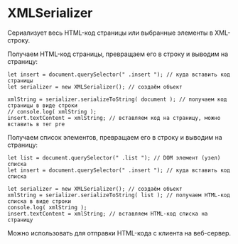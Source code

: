 # XMLSerializer
Сериализует весь HTML-код страницы или выбранные элементы в XML-строку.

Получаем HTML-код страницы, превращаем его в строку и выводим на страницу:

    let insert = document.querySelector(" .insert "); // куда вставить код страницы
    let serializer = new XMLSerializer(); // создаём объект

    xmlString = serializer.serializeToString( document ); // получаем код страницы в виде строки
    // console.log( xmlString );
    insert.textContent = xmlString; // вставляем код на страницу, можно вставить в тег pre

Получаем список элементов, превращаем его в строку и выводим на страницу:

    let list = document.querySelector(" .list "); // DOM элемент (узел) списка
    let insert = document.querySelector(" .insert "); // куда вставить код списка

    let serializer = new XMLSerializer(); // создаём объект
    xmlString = serializer.serializeToString( list ); // получаем HTML-код списка в виде строки
    console.log( xmlString );
    insert.textContent = xmlString; // вставляем HTML-код списка на страницу

Можно использовать для отправки HTML-кода с клиента на веб-сервер.
